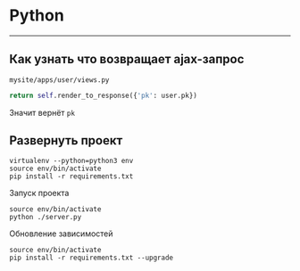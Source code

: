 # Python

----

## Как узнать что возвращает ajax-запрос

`mysite/apps/user/views.py`

```python
return self.render_to_response({'pk': user.pk})
```

Значит вернёт `pk`



## Развернуть проект
```shell
virtualenv --python=python3 env
source env/bin/activate
pip install -r requirements.txt
```

Запуск проекта
```shell
source env/bin/activate
python ./server.py
```

Обновление зависимостей
```shell
source env/bin/activate
pip install -r requirements.txt --upgrade
```
